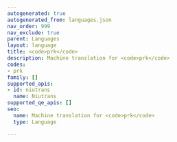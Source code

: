 ```yaml
---
autogenerated: true
autogenerated_from: languages.json
nav_order: 999
nav_exclude: true
parent: Languages
layout: language
title: <code>prk</code>
description: Machine translation for <code>prk</code>
codes:
- prk
family: []
supported_apis:
- id: niutrans
  name: Niutrans
supported_qe_apis: []
seo:
  name: Machine translation for <code>prk</code>
  type: Language

---
```


